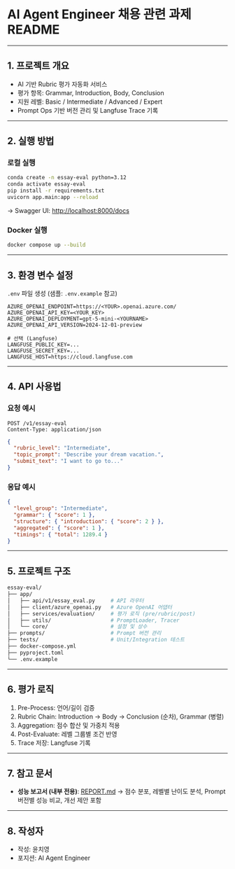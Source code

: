 
# AI Agent Engineer 채용 관련 과제 README

---

## 1. 프로젝트 개요
- AI 기반 Rubric 평가 자동화 서비스
- 평가 항목: Grammar, Introduction, Body, Conclusion
- 지원 레벨: Basic / Intermediate / Advanced / Expert
- Prompt Ops 기반 버전 관리 및 Langfuse Trace 기록

---

## 2. 실행 방법

### 로컬 실행
```bash
conda create -n essay-eval python=3.12
conda activate essay-eval
pip install -r requirements.txt
uvicorn app.main:app --reload
````

→ Swagger UI: [http://localhost:8000/docs](http://localhost:8000/docs)

### Docker 실행

```bash
docker compose up --build
```

---

## 3. 환경 변수 설정

`.env` 파일 생성 (샘플: `.env.example` 참고)

```env
AZURE_OPENAI_ENDPOINT=https://<YOUR>.openai.azure.com/
AZURE_OPENAI_API_KEY=<YOUR_KEY>
AZURE_OPENAI_DEPLOYMENT=gpt-5-mini-<YOURNAME>
AZURE_OPENAI_API_VERSION=2024-12-01-preview

# 선택 (Langfuse)
LANGFUSE_PUBLIC_KEY=...
LANGFUSE_SECRET_KEY=...
LANGFUSE_HOST=https://cloud.langfuse.com
```

---

## 4. API 사용법

### 요청 예시

```http
POST /v1/essay-eval
Content-Type: application/json
```

```json
{
  "rubric_level": "Intermediate",
  "topic_prompt": "Describe your dream vacation.",
  "submit_text": "I want to go to..."
}
```

### 응답 예시

```json
{
  "level_group": "Intermediate",
  "grammar": { "score": 1 },
  "structure": { "introduction": { "score": 2 } },
  "aggregated": { "score": 1 },
  "timings": { "total": 1289.4 }
}
```

---

## 5. 프로젝트 구조

```bash
essay-eval/
├── app/
│   ├── api/v1/essay_eval.py     # API 라우터
│   ├── client/azure_openai.py   # Azure OpenAI 어댑터
│   ├── services/evaluation/     # 평가 로직 (pre/rubric/post)
│   ├── utils/                   # PromptLoader, Tracer
│   └── core/                    # 설정 및 상수
├── prompts/                     # Prompt 버전 관리
├── tests/                       # Unit/Integration 테스트
├── docker-compose.yml
├── pyproject.toml
└── .env.example
```

---

## 6. 평가 로직

1. Pre-Process: 언어/길이 검증
2. Rubric Chain: Introduction → Body → Conclusion (순차), Grammar (병렬)
3. Aggregation: 점수 합산 및 가중치 적용
4. Post-Evaluate: 레벨 그룹별 조건 반영
5. Trace 저장: Langfuse 기록

---

## 7. 참고 문서

* **성능 보고서 (내부 전용)**: [REPORT.md](./REPORT.md)
  → 점수 분포, 레벨별 난이도 분석, Prompt 버전별 성능 비교, 개선 제안 포함

---

## 8. 작성자

* 작성: 윤치영
* 포지션: AI Agent Engineer

